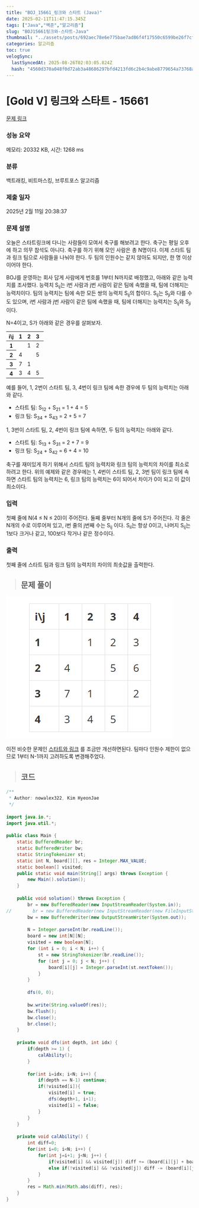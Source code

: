 ```yaml
---
title: "BOJ_15661_링크와 스타트 (Java)"
date: 2025-02-11T11:47:15.345Z
tags: ["Java","백준","알고리즘"]
slug: "BOJ15661링크와-스타트-Java"
thumbnail: "../assets/posts/692aec78e6e775bae7ad86f4f17550c6599be26f7cf4d9b63e867b792af2d489.png"
categories: 알고리즘
toc: true
velogSync:
  lastSyncedAt: 2025-08-26T02:03:05.824Z
  hash: "4560d370a048f0d72ab3a48686297bfd4213fd6c2b4c9abe8779654a73768a88"
---
```


# [Gold V] 링크와 스타트 - 15661 

[문제 링크](https://www.acmicpc.net/problem/15661) 

### 성능 요약

메모리: 20332 KB, 시간: 1268 ms

### 분류

백트래킹, 비트마스킹, 브루트포스 알고리즘

### 제출 일자

2025년 2월 11일 20:38:37

### 문제 설명

<p>오늘은 스타트링크에 다니는 사람들이 모여서 축구를 해보려고 한다. 축구는 평일 오후에 하고 의무 참석도 아니다. 축구를 하기 위해 모인 사람은 총 N명이다. 이제 스타트 팀과 링크 팀으로 사람들을 나눠야 한다. 두 팀의 인원수는 같지 않아도 되지만, 한 명 이상이어야 한다.</p>

<p>BOJ를 운영하는 회사 답게 사람에게 번호를 1부터 N까지로 배정했고, 아래와 같은 능력치를 조사했다. 능력치 S<sub>ij</sub>는 i번 사람과 j번 사람이 같은 팀에 속했을 때, 팀에 더해지는 능력치이다. 팀의 능력치는 팀에 속한 모든 쌍의 능력치 S<sub>ij</sub>의 합이다. S<sub>ij</sub>는 S<sub>ji</sub>와 다를 수도 있으며, i번 사람과 j번 사람이 같은 팀에 속했을 때, 팀에 더해지는 능력치는 S<sub>ij</sub>와 S<sub>ji</sub>이다.</p>

<p>N=4이고, S가 아래와 같은 경우를 살펴보자.</p>

<table class="table table-bordered" style="width:20%">
	<thead>
		<tr>
			<th>i\j</th>
			<th>1</th>
			<th>2</th>
			<th>3</th>
			<th>4</th>
		</tr>
	</thead>
	<tbody>
		<tr>
			<th>1</th>
			<td> </td>
			<td>1</td>
			<td>2</td>
			<td>3</td>
		</tr>
		<tr>
			<th>2</th>
			<td>4</td>
			<td> </td>
			<td>5</td>
			<td>6</td>
		</tr>
		<tr>
			<th>3</th>
			<td>7</td>
			<td>1</td>
			<td> </td>
			<td>2</td>
		</tr>
		<tr>
			<th>4</th>
			<td>3</td>
			<td>4</td>
			<td>5</td>
			<td> </td>
		</tr>
	</tbody>
</table>

<p>예를 들어, 1, 2번이 스타트 팀, 3, 4번이 링크 팀에 속한 경우에 두 팀의 능력치는 아래와 같다.</p>

<ul>
	<li>스타트 팀: S<sub>12</sub> + S<sub>21</sub> = 1 + 4 = 5</li>
	<li>링크 팀: S<sub>34</sub> + S<sub>43</sub> = 2 + 5 = 7</li>
</ul>

<p>1, 3번이 스타트 팀, 2, 4번이 링크 팀에 속하면, 두 팀의 능력치는 아래와 같다.</p>

<ul>
	<li>스타트 팀: S<sub>13</sub> + S<sub>31</sub> = 2 + 7 = 9</li>
	<li>링크 팀: S<sub>24</sub> + S<sub>42</sub> = 6 + 4 = 10</li>
</ul>

<p>축구를 재미있게 하기 위해서 스타트 팀의 능력치와 링크 팀의 능력치의 차이를 최소로 하려고 한다. 위의 예제와 같은 경우에는 1, 4번이 스타트 팀, 2, 3번 팀이 링크 팀에 속하면 스타트 팀의 능력치는 6, 링크 팀의 능력치는 6이 되어서 차이가 0이 되고 이 값이 최소이다.</p>

### 입력 

 <p>첫째 줄에 N(4 ≤ N ≤ 20)이 주어진다. 둘째 줄부터 N개의 줄에 S가 주어진다. 각 줄은 N개의 수로 이루어져 있고, i번 줄의 j번째 수는 S<sub>ij</sub> 이다. S<sub>ii</sub>는 항상 0이고, 나머지 S<sub>ij</sub>는 1보다 크거나 같고, 100보다 작거나 같은 정수이다.</p>

### 출력 

 <p>첫째 줄에 스타트 팀과 링크 팀의 능력치의 차이의 최솟값을 출력한다.</p>

> ## 문제 풀이

![](/assets/posts/692aec78e6e775bae7ad86f4f17550c6599be26f7cf4d9b63e867b792af2d489.png)

이전 비슷한 문제인 [스타트와 링크](https://velog.io/@kguswo/BOJ14889%EC%8A%A4%ED%83%80%ED%8A%B8%EC%99%80-%EB%A7%81%ED%81%AC-Java) 를 조금만 개선하면된다. 팀마다 인원수 제한이 없으므로 1부터 N-1까지 고려하도록 변경해주었다.

> ## 코드

```java
/**
 * Author: nowalex322, Kim HyeonJae
 */

import java.io.*;
import java.util.*;

public class Main {
    static BufferedReader br;
    static BufferedWriter bw;
    static StringTokenizer st;
    static int N, board[][], res = Integer.MAX_VALUE;
    static boolean[] visited;
    public static void main(String[] args) throws Exception {
        new Main().solution();
    }

    public void solution() throws Exception {
        br = new BufferedReader(new InputStreamReader(System.in));
//        br = new BufferedReader(new InputStreamReader(new FileInputStream("src/main/java/BOJ_15661_링크와스타트/input.txt")));
        bw = new BufferedWriter(new OutputStreamWriter(System.out));

        N = Integer.parseInt(br.readLine());
        board = new int[N][N];
        visited = new boolean[N];
        for (int i = 0; i < N; i++) {
            st = new StringTokenizer(br.readLine());
            for (int j = 0; j < N; j++) {
                board[i][j] = Integer.parseInt(st.nextToken());
            }
        }

        dfs(0, 0);

        bw.write(String.valueOf(res));
        bw.flush();
        bw.close();
        br.close();
    }

    private void dfs(int depth, int idx) {
        if(depth >= 1) {
            calAbility();
        }

        for(int i=idx; i<N; i++) {
            if(depth == N-1) continue;
            if(!visited[i]){
                visited[i] = true;
                dfs(depth+1, i+1);
                visited[i] = false;
            }
        }
    }

    private void calAbility() {
        int diff=0;
        for(int i=0; i<N; i++) {
            for(int j=i+1; j<N; j++) {
                if(visited[i] && visited[j]) diff += (board[i][j] + board[j][i]);
                else if(!visited[i] && !visited[j]) diff -= (board[i][j] + board[j][i]);
            }
        }
        res = Math.min(Math.abs(diff), res);
    }
}
```